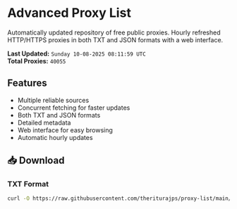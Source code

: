 # Advanced Proxy List

Automatically updated repository of free public proxies. Hourly refreshed HTTP/HTTPS proxies in both TXT and JSON formats with a web interface.

**Last Updated:** `Sunday 10-08-2025 08:11:59 UTC`  
**Total Proxies:** `40055`

## Features
- Multiple reliable sources
- Concurrent fetching for faster updates
- Both TXT and JSON formats
- Detailed metadata
- Web interface for easy browsing
- Automatic hourly updates

## 📥 Download

### TXT Format
```bash
curl -O https://raw.githubusercontent.com/theriturajps/proxy-list/main/proxies.txt